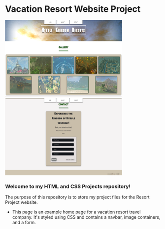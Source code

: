 # Vacation Resort Website Project
<img src="https://github.com/tbon27/HTML-CSS-Projects/blob/main/Resort-Project/images/testScreenshot1.png" width="380" height="250"> <img src="https://github.com/tbon27/HTML-CSS-Projects/blob/main/Resort-Project/images/testScreenshot2.png" width="380" height="250">

### Welcome to my HTML and CSS Projects repository!

The purpose of this repository is to store my project files for the Resort Project website.

- This page is an example home page for a vacation resort travel company. It's styled using CSS and contains a navbar, image containers, and a form.
